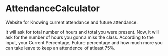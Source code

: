 # AttendanceCalculator
Website for Knowing current attendance and future attendance.

It will ask for total number of hours and total you were present.
Now, it will ask for the number of hours you gonna miss the class.
According to the input, your Current Percentage, Future percentage and how much more you can take leave to keep an attendence of atleast 75%.
